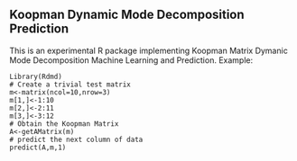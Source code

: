 ## Koopman Dynamic Mode Decomposition Prediction

This is an experimental R package implementing Koopman Matrix Dymanic Mode Decomposition Machine Learning and Prediction. Example:

```
Library(Rdmd)
# Create a trivial test matrix
m<-matrix(ncol=10,nrow=3)
m[1,]<-1:10
m[2,]<-2:11
m[3,]<-3:12
# Obtain the Koopman Matrix
A<-getAMatrix(m)
# predict the next column of data
predict(A,m,1)

